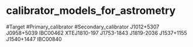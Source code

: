 # calibrator_models_for_astrometry
#Target #Primary_calibrator #Secondary_calibrator
J1012+5307 J0958+5039 IBC00462
XTEJ1810-197 J1753-1843 J1819-2036
J1537+1155 J1540+1447 IBC00840 
